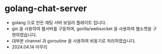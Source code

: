 # golang-chat-server

- golang 으로 만든 채팅 서버 보일러 플레이트 입니다.
- gin 을 사용하여 웹서버를 구동하며, gorilla/websocket 을 사용하여 웹소켓을 구현하였습니다.
- 대부분 channel 과 goroutine 을 사용하여 비동기로 처리하였습니다.
- 2024.04.14 마무리
